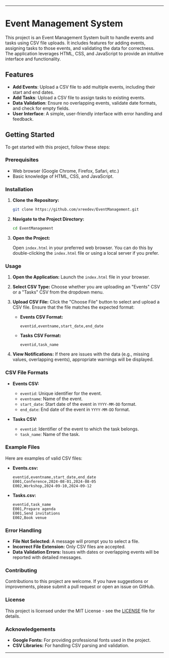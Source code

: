 
---

# Event Management System

This project is an Event Management System built to handle events and tasks using CSV file uploads. It includes features for adding events, assigning tasks to those events, and validating the data for correctness. The application leverages HTML, CSS, and JavaScript to provide an intuitive interface and functionality.

## Features

- **Add Events**: Upload a CSV file to add multiple events, including their start and end dates.
- **Add Tasks**: Upload a CSV file to assign tasks to existing events.
- **Data Validation**: Ensure no overlapping events, validate date formats, and check for empty fields.
- **User Interface**: A simple, user-friendly interface with error handling and feedback.

## Getting Started

To get started with this project, follow these steps:

### Prerequisites

- Web browser (Google Chrome, Firefox, Safari, etc.)
- Basic knowledge of HTML, CSS, and JavaScript.

### Installation

1. **Clone the Repository:**

   ```bash
   git clone https://github.com/xreedev/EventManagement.git
   ```

2. **Navigate to the Project Directory:**

   ```bash
   cd EventManagement
   ```

3. **Open the Project:**

   Open `index.html` in your preferred web browser. You can do this by double-clicking the `index.html` file or using a local server if you prefer.

### Usage

1. **Open the Application:**
   Launch the `index.html` file in your browser.

2. **Select CSV Type:**
   Choose whether you are uploading an "Events" CSV or a "Tasks" CSV from the dropdown menu.

3. **Upload CSV File:**
   Click the "Choose File" button to select and upload a CSV file. Ensure that the file matches the expected format:
   
   - **Events CSV Format:**
     ```
     eventid,eventname,start_date,end_date
     ```
   
   - **Tasks CSV Format:**
     ```
     eventid,task_name
     ```

4. **View Notifications:**
   If there are issues with the data (e.g., missing values, overlapping events), appropriate warnings will be displayed.

### CSV File Formats

- **Events CSV:**
  - `eventid`: Unique identifier for the event.
  - `eventname`: Name of the event.
  - `start_date`: Start date of the event in `YYYY-MM-DD` format.
  - `end_date`: End date of the event in `YYYY-MM-DD` format.

- **Tasks CSV:**
  - `eventid`: Identifier of the event to which the task belongs.
  - `task_name`: Name of the task.

### Example Files

Here are examples of valid CSV files:

- **Events.csv:**
  ```csv
  eventid,eventname,start_date,end_date
  E001,Conference,2024-08-01,2024-08-05
  E002,Workshop,2024-09-10,2024-09-12
  ```

- **Tasks.csv:**
  ```csv
  eventid,task_name
  E001,Prepare agenda
  E001,Send invitations
  E002,Book venue
  ```

### Error Handling

- **File Not Selected:** A message will prompt you to select a file.
- **Incorrect File Extension:** Only CSV files are accepted.
- **Data Validation Errors:** Issues with dates or overlapping events will be reported with detailed messages.

### Contributing

Contributions to this project are welcome. If you have suggestions or improvements, please submit a pull request or open an issue on GitHub.

### License

This project is licensed under the MIT License - see the [LICENSE](LICENSE) file for details.

### Acknowledgements

- **Google Fonts:** For providing professional fonts used in the project.
- **CSV Libraries:** For handling CSV parsing and validation.

---

